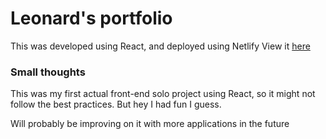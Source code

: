 # Leonard's portfolio

This was developed using React, and deployed using Netlify
View it [here](leonardtgm.netlify.app)

### Small thoughts
This was my first actual front-end solo project using React, so it might not follow the best practices. But hey I had fun I guess.

Will probably be improving on it with more applications in the future